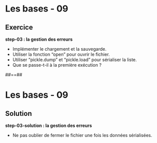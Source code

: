 <!-- .slide: class="exercice sfeir-bg-pink" -->

# Les bases - 09

## Exercice

**step-03 : la gestion des erreurs**

* Implémenter le chargement et la sauvegarde.
* Utiliser la fonction “open” pour ouvrir le fichier.
* Utiliser “pickle.dump” et “pickle.load” pour sérialiser la liste.
* Que se passe-t-il à la première exécution ?

##==##
<!-- .slide: class="exercice sfeir-bg-pink" -->

# Les bases - 09

## Solution

**step-03-solution : la gestion des erreurs**

* Ne pas oublier de fermer le fichier une fois les données sérialisées.
